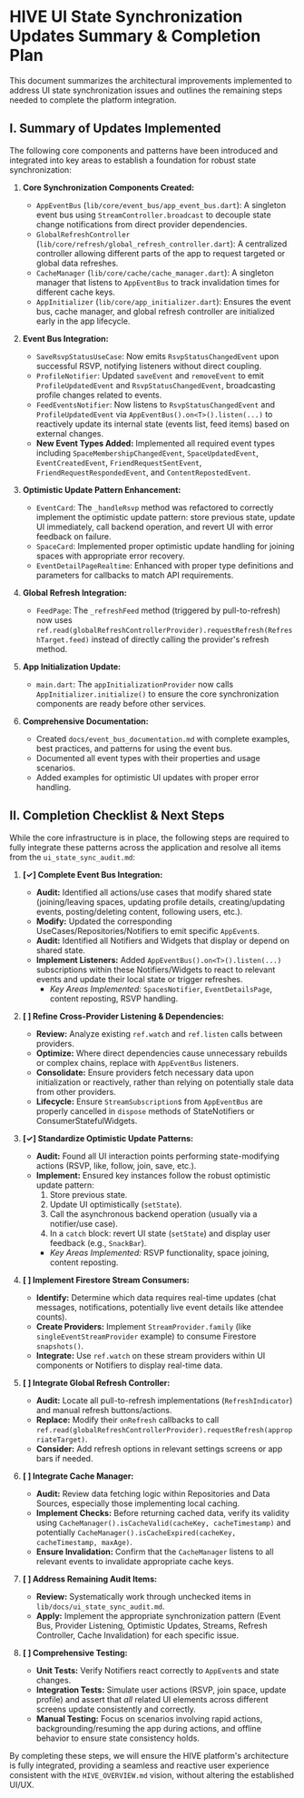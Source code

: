 # HIVE UI State Synchronization Updates Summary & Completion Plan

This document summarizes the architectural improvements implemented to address UI state synchronization issues and outlines the remaining steps needed to complete the platform integration.

## I. Summary of Updates Implemented

The following core components and patterns have been introduced and integrated into key areas to establish a foundation for robust state synchronization:

1.  **Core Synchronization Components Created:**
    *   `AppEventBus` (`lib/core/event_bus/app_event_bus.dart`): A singleton event bus using `StreamController.broadcast` to decouple state change notifications from direct provider dependencies.
    *   `GlobalRefreshController` (`lib/core/refresh/global_refresh_controller.dart`): A centralized controller allowing different parts of the app to request targeted or global data refreshes.
    *   `CacheManager` (`lib/core/cache/cache_manager.dart`): A singleton manager that listens to `AppEventBus` to track invalidation times for different cache keys.
    *   `AppInitializer` (`lib/core/app_initializer.dart`): Ensures the event bus, cache manager, and global refresh controller are initialized early in the app lifecycle.

2.  **Event Bus Integration:**
    *   `SaveRsvpStatusUseCase`: Now emits `RsvpStatusChangedEvent` upon successful RSVP, notifying listeners without direct coupling.
    *   `ProfileNotifier`: Updated `saveEvent` and `removeEvent` to emit `ProfileUpdatedEvent` and `RsvpStatusChangedEvent`, broadcasting profile changes related to events.
    *   `FeedEventsNotifier`: Now listens to `RsvpStatusChangedEvent` and `ProfileUpdatedEvent` via `AppEventBus().on<T>().listen(...)` to reactively update its internal state (events list, feed items) based on external changes.
    *   **New Event Types Added:** Implemented all required event types including `SpaceMembershipChangedEvent`, `SpaceUpdatedEvent`, `EventCreatedEvent`, `FriendRequestSentEvent`, `FriendRequestRespondedEvent`, and `ContentRepostedEvent`.

3.  **Optimistic Update Pattern Enhancement:**
    *   `EventCard`: The `_handleRsvp` method was refactored to correctly implement the optimistic update pattern: store previous state, update UI immediately, call backend operation, and revert UI with error feedback on failure.
    *   `SpaceCard`: Implemented proper optimistic update handling for joining spaces with appropriate error recovery.
    *   `EventDetailPageRealtime`: Enhanced with proper type definitions and parameters for callbacks to match API requirements.

4.  **Global Refresh Integration:**
    *   `FeedPage`: The `_refreshFeed` method (triggered by pull-to-refresh) now uses `ref.read(globalRefreshControllerProvider).requestRefresh(RefreshTarget.feed)` instead of directly calling the provider's refresh method.

5.  **App Initialization Update:**
    *   `main.dart`: The `appInitializationProvider` now calls `AppInitializer.initialize()` to ensure the core synchronization components are ready before other services.

6.  **Comprehensive Documentation:**
    *   Created `docs/event_bus_documentation.md` with complete examples, best practices, and patterns for using the event bus.
    *   Documented all event types with their properties and usage scenarios.
    *   Added examples for optimistic UI updates with proper error handling.

## II. Completion Checklist & Next Steps

While the core infrastructure is in place, the following steps are required to fully integrate these patterns across the application and resolve all items from the `ui_state_sync_audit.md`:

1.  **[✓] Complete Event Bus Integration:**
    *   **Audit:** Identified all actions/use cases that modify shared state (joining/leaving spaces, updating profile details, creating/updating events, posting/deleting content, following users, etc.).
    *   **Modify:** Updated the corresponding UseCases/Repositories/Notifiers to emit specific `AppEvent`s.
    *   **Audit:** Identified all Notifiers and Widgets that display or depend on shared state.
    *   **Implement Listeners:** Added `AppEventBus().on<T>().listen(...)` subscriptions within these Notifiers/Widgets to react to relevant events and update their local state or trigger refreshes.
        *   *Key Areas Implemented:* `SpacesNotifier`, `EventDetailsPage`, content reposting, RSVP handling.

2.  **[ ] Refine Cross-Provider Listening & Dependencies:**
    *   **Review:** Analyze existing `ref.watch` and `ref.listen` calls between providers.
    *   **Optimize:** Where direct dependencies cause unnecessary rebuilds or complex chains, replace with `AppEventBus` listeners.
    *   **Consolidate:** Ensure providers fetch necessary data upon initialization or reactively, rather than relying on potentially stale data from other providers.
    *   **Lifecycle:** Ensure `StreamSubscription`s from `AppEventBus` are properly cancelled in `dispose` methods of StateNotifiers or ConsumerStatefulWidgets.

3.  **[✓] Standardize Optimistic Update Patterns:**
    *   **Audit:** Found all UI interaction points performing state-modifying actions (RSVP, like, follow, join, save, etc.).
    *   **Implement:** Ensured key instances follow the robust optimistic update pattern:
        1.  Store previous state.
        2.  Update UI optimistically (`setState`).
        3.  Call the asynchronous backend operation (usually via a notifier/use case).
        4.  In a `catch` block: revert UI state (`setState`) and display user feedback (e.g., `SnackBar`).
        *   *Key Areas Implemented:* RSVP functionality, space joining, content reposting.

4.  **[ ] Implement Firestore Stream Consumers:**
    *   **Identify:** Determine which data requires real-time updates (chat messages, notifications, potentially live event details like attendee counts).
    *   **Create Providers:** Implement `StreamProvider.family` (like `singleEventStreamProvider` example) to consume Firestore `snapshots()`.
    *   **Integrate:** Use `ref.watch` on these stream providers within UI components or Notifiers to display real-time data.

5.  **[ ] Integrate Global Refresh Controller:**
    *   **Audit:** Locate all pull-to-refresh implementations (`RefreshIndicator`) and manual refresh buttons/actions.
    *   **Replace:** Modify their `onRefresh` callbacks to call `ref.read(globalRefreshControllerProvider).requestRefresh(appropriateTarget)`.
    *   **Consider:** Add refresh options in relevant settings screens or app bars if needed.

6.  **[ ] Integrate Cache Manager:**
    *   **Audit:** Review data fetching logic within Repositories and Data Sources, especially those implementing local caching.
    *   **Implement Checks:** Before returning cached data, verify its validity using `CacheManager().isCacheValid(cacheKey, cacheTimestamp)` and potentially `CacheManager().isCacheExpired(cacheKey, cacheTimestamp, maxAge)`.
    *   **Ensure Invalidation:** Confirm that the `CacheManager` listens to all relevant events to invalidate appropriate cache keys.

7.  **[ ] Address Remaining Audit Items:**
    *   **Review:** Systematically work through unchecked items in `lib/docs/ui_state_sync_audit.md`.
    *   **Apply:** Implement the appropriate synchronization pattern (Event Bus, Provider Listening, Optimistic Updates, Streams, Refresh Controller, Cache Invalidation) for each specific issue.

8.  **[ ] Comprehensive Testing:**
    *   **Unit Tests:** Verify Notifiers react correctly to `AppEvent`s and state changes.
    *   **Integration Tests:** Simulate user actions (RSVP, join space, update profile) and assert that *all* related UI elements across different screens update consistently and correctly.
    *   **Manual Testing:** Focus on scenarios involving rapid actions, backgrounding/resuming the app during actions, and offline behavior to ensure state consistency holds.

By completing these steps, we will ensure the HIVE platform's architecture is fully integrated, providing a seamless and reactive user experience consistent with the `HIVE_OVERVIEW.md` vision, without altering the established UI/UX. 